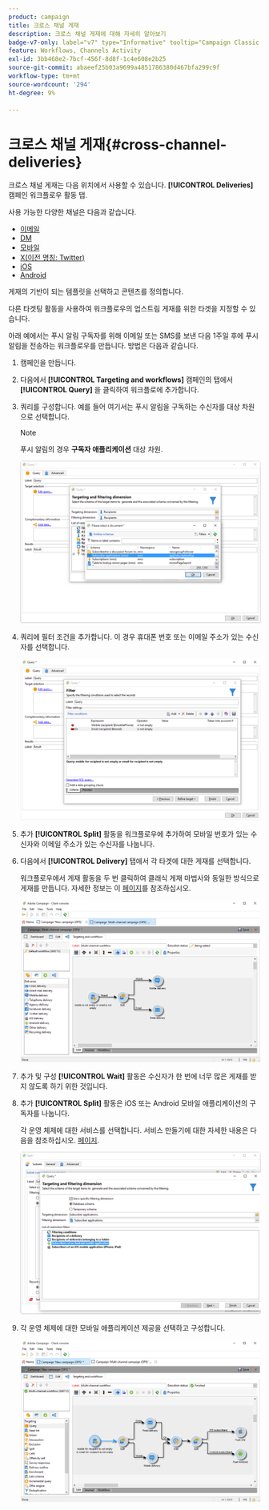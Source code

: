 ```yaml
---
product: campaign
title: 크로스 채널 게재
description: 크로스 채널 게재에 대해 자세히 알아보기
badge-v7-only: label="v7" type="Informative" tooltip="Campaign Classic v7에만 적용"
feature: Workflows, Channels Activity
exl-id: 3bb468e2-7bcf-456f-8d8f-1c4e608e2b25
source-git-commit: abaeef25b03a9699a4851786380d467bfa299c9f
workflow-type: tm+mt
source-wordcount: '294'
ht-degree: 9%

---
```


# 크로스 채널 게재{#cross-channel-deliveries}



크로스 채널 게재는 다음 위치에서 사용할 수 있습니다. **[!UICONTROL Deliveries]** 캠페인 워크플로우 활동 탭.

사용 가능한 다양한 채널은 다음과 같습니다.

* [이메일](../../delivery/using/about-email-channel.md)
* [DM](../../delivery/using/about-direct-mail-channel.md)
* [모바일](../../delivery/using/sms-channel.md)
* [X(이전 명칭: Twitter)](../../social/using/about-social-marketing.md)
* [iOS](../../delivery/using/create-notifications-ios.md)
* [Android](../../delivery/using/create-notifications-android.md)

게재의 기반이 되는 템플릿을 선택하고 콘텐츠를 정의합니다.

다른 타겟팅 활동을 사용하여 워크플로우의 업스트림 게재를 위한 타겟을 지정할 수 있습니다.

아래 예에서는 푸시 알림 구독자를 위해 이메일 또는 SMS를 보낸 다음 1주일 후에 푸시 알림을 전송하는 워크플로우를 만듭니다. 방법은 다음과 같습니다.

1. 캠페인을 만듭니다.
1. 다음에서 **[!UICONTROL Targeting and workflows]** 캠페인의 탭에서 **[!UICONTROL Query]** 을 클릭하여 워크플로에 추가합니다.
1. 쿼리를 구성합니다. 예를 들어 여기서는 푸시 알림을 구독하는 수신자를 대상 차원으로 선택합니다.

   >[!NOTE]
   >
   >푸시 알림의 경우 **구독자 애플리케이션** 대상 차원.

   ![](assets/cross_channel_delivery_1.png)

1. 쿼리에 필터 조건을 추가합니다. 이 경우 휴대폰 번호 또는 이메일 주소가 있는 수신자를 선택합니다.

   ![](assets/cross_channel_delivery_2.png)

1. 추가 **[!UICONTROL Split]** 활동을 워크플로우에 추가하여 모바일 번호가 있는 수신자와 이메일 주소가 있는 수신자를 나눕니다.
1. 다음에서 **[!UICONTROL Delivery]** 탭에서 각 타겟에 대한 게재를 선택합니다.

   워크플로우에서 게재 활동을 두 번 클릭하여 클래식 게재 마법사와 동일한 방식으로 게재를 만듭니다. 자세한 정보는 이 [페이지](../../delivery/using/about-email-channel.md)를 참조하십시오.

   ![](assets/cross_channel_delivery_3.png)

1. 추가 및 구성 **[!UICONTROL Wait]** 활동은 수신자가 한 번에 너무 많은 게재를 받지 않도록 하기 위한 것입니다.
1. 추가 **[!UICONTROL Split]** 활동은 iOS 또는 Android 모바일 애플리케이션의 구독자를 나눕니다.

   각 운영 체제에 대한 서비스를 선택합니다. 서비스 만들기에 대한 자세한 내용은 다음을 참조하십시오. [페이지](../../delivery/using/configuring-the-mobile-application.md).

   ![](assets/cross_channel_delivery_4.png)

1. 각 운영 체제에 대한 모바일 애플리케이션 제공을 선택하고 구성합니다.

   ![](assets/cross_channel_delivery_5.png)
